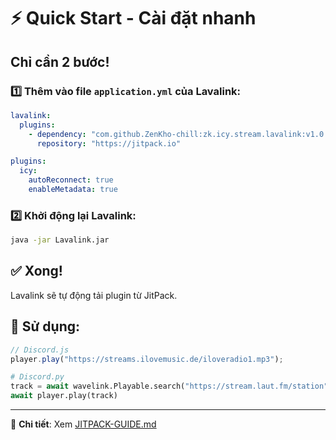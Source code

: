 # ⚡ Quick Start - Cài đặt nhanh

## Chỉ cần 2 bước!

### 1️⃣ Thêm vào file `application.yml` của Lavalink:

```yaml
lavalink:
  plugins:
    - dependency: "com.github.ZenKho-chill:zk.icy.stream.lavalink:v1.0.3"
      repository: "https://jitpack.io"

plugins:
  icy:
    autoReconnect: true
    enableMetadata: true
```

### 2️⃣ Khởi động lại Lavalink:

```bash
java -jar Lavalink.jar
```

## ✅ Xong! 

Lavalink sẽ tự động tải plugin từ JitPack.

## 🎵 Sử dụng:

```javascript
// Discord.js
player.play("https://streams.ilovemusic.de/iloveradio1.mp3");
```

```python
# Discord.py
track = await wavelink.Playable.search("https://stream.laut.fm/station")
await player.play(track)
```

---

📖 **Chi tiết**: Xem [JITPACK-GUIDE.md](JITPACK-GUIDE.md)

